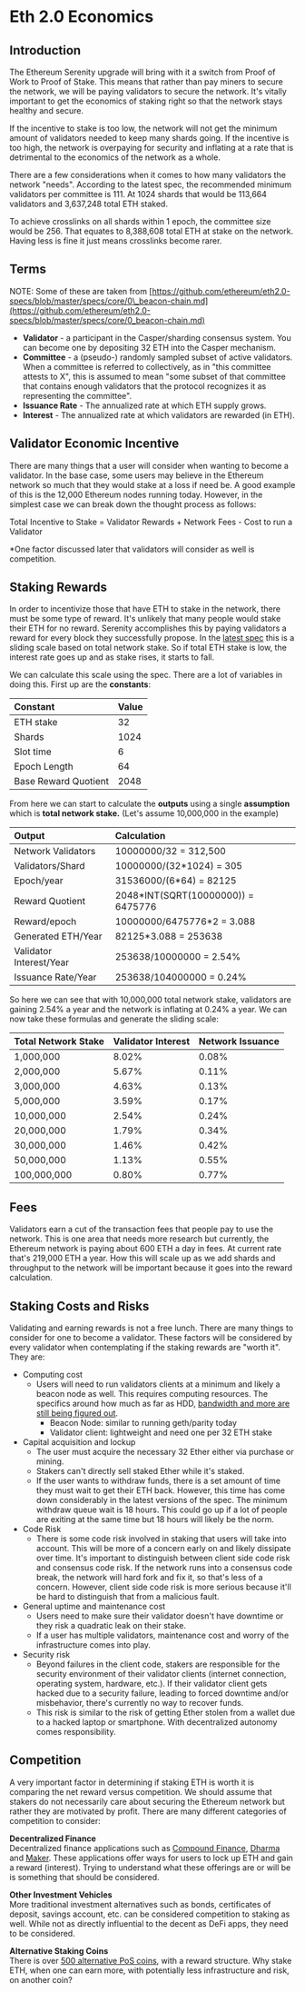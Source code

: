 # Eth 2.0 Economics

## Introduction

The Ethereum Serenity upgrade will bring with it a switch from Proof of Work to Proof of Stake. This means that rather than pay miners to secure the network, we will be paying validators to secure the network. It's vitally important to get the economics of staking right so that the network stays healthy and secure.

If the incentive to stake is too low, the network will not get the minimum amount of validators needed to keep many shards going. If the incentive is too high, the network is overpaying for security and inflating at a rate that is detrimental to the economics of the network as a whole.

There are a few considerations when it comes to how many validators the network "needs". According to the latest spec, the recommended minimum validators per committee is 111. At 1024 shards that would be 113,664 validators and 3,637,248 total ETH staked.

To achieve crosslinks on all shards within 1 epoch, the committee size would be 256. That equates to 8,388,608 total ETH at stake on the network. Having less is fine it just means crosslinks become rarer.

## Terms

NOTE: Some of these are taken from [https://github.com/ethereum/eth2.0-specs/blob/master/specs/core/0\_beacon-chain.md](https://github.com/ethereum/eth2.0-specs/blob/master/specs/core/0_beacon-chain.md)

* **Validator** - a participant in the Casper/sharding consensus system. You can become one by depositing 32 ETH into the Casper mechanism.
* **Committee** - a \(pseudo-\) randomly sampled subset of active validators. When a committee is referred to collectively, as in "this committee attests to X", this is assumed to mean "some subset of that committee that contains enough validators that the protocol recognizes it as representing the committee".
* **Issuance Rate** - The annualized rate at which ETH supply grows.
* **Interest** - The annualized rate at which validators are rewarded \(in ETH\).

## Validator Economic Incentive

There are many things that a user will consider when wanting to become a validator. In the base case, some users may believe in the Ethereum network so much that they would stake at a loss if need be. A good example of this is the 12,000 Ethereum nodes running today. However, in the simplest case we can break down the thought process as follows:

Total Incentive to Stake = Validator Rewards + Network Fees - Cost to run a Validator

\*One factor discussed later that validators will consider as well is competition.

## Staking Rewards

In order to incentivize those that have ETH to stake in the network, there must be some type of reward. It's unlikely that many people would stake their ETH for no reward. Serenity accomplishes this by paying validators a reward for every block they successfully propose. In the [latest spec](https://github.com/ethereum/eth2.0-specs/blob/master/specs/core/0_beacon-chain.md) this is a sliding scale based on total network stake. So if total ETH stake is low, the interest rate goes up and as stake rises, it starts to fall.

We can calculate this scale using the spec. There are a lot of variables in doing this. First up are the **constants**:

| **Constant** | Value |
| :--- | :--- |
| ETH stake | 32 |
| Shards | 1024 |
| Slot time | 6 |
| Epoch Length | 64 |
| Base Reward Quotient | 2048 |

From here we can start to calculate the **outputs** using a single **assumption** which is **total network stake.** \(Let's assume 10,000,000 in the example\)

| **Output** | Calculation |
| :--- | :--- |
| Network Validators | 10000000/32 = 312,500 |
| Validators/Shard | 10000000/\(32\*1024\) = 305 |
| Epoch/year | 31536000/\(6\*64\) = 82125 |
| Reward Quotient | 2048\*INT\(SQRT\(10000000\)\) = 6475776 |
| Reward/epoch | 10000000/6475776\*2 = 3.088 |
| Generated ETH/Year | 82125\*3.088 = 253638 |
| Validator Interest/Year | 253638/10000000 = 2.54% |
| Issuance Rate/Year | 253638/104000000 = 0.24% |

So here we can see that with 10,000,000 total network stake, validators are gaining 2.54% a year and the network is inflating at 0.24% a year. We can now take these formulas and generate the sliding scale:

| Total Network Stake | Validator Interest | Network Issuance |
| :--- | :--- | :--- |
| 1,000,000 | 8.02% | 0.08% |
| 2,000,000 | 5.67% | 0.11% |
| 3,000,000 | 4.63% | 0.13% |
| 5,000,000 | 3.59% | 0.17% |
| 10,000,000 | 2.54% | 0.24% |
| 20,000,000 | 1.79% | 0.34% |
| 30,000,000 | 1.46% | 0.42% |
| 50,000,000 | 1.13% | 0.55% |
| 100,000,000 | 0.80% | 0.77% |

## Fees

Validators earn a cut of the transaction fees that people pay to use the network. This is one area that needs more research but currently, the Ethereum network is paying about 600 ETH a day in fees. At current rate that's 219,000 ETH a year. How this will scale up as we add shards and throughput to the network will be important because it goes into the reward calculation.

## Staking Costs and Risks

Validating and earning rewards is not a free lunch. There are many things to consider for one to become a validator. These factors will be considered by every validator when contemplating if the staking rewards are "worth it". They are:

* Computing cost
  * Users will need to run validators clients at a minimum and likely a beacon node as well. This requires computing resources. The specifics around how much as far as HDD, [bandwidth and more are still being figured out](https://github.com/ethereum/eth2.0-specs/issues/251#issuecomment-445438093).
    * Beacon Node: similar to running geth/parity today
    * Validator client: lightweight and need one per 32 ETH stake
* Capital acquisition and lockup
  * The user must acquire the necessary 32 Ether either via purchase or mining.
  * Stakers can't directly sell staked Ether while it's staked. 
  * If the user wants to withdraw funds, there is a set amount of time they must wait to get their ETH back. However, this time has come down considerably in the latest versions of the spec. The minimum withdraw queue wait is 18 hours. This could go up if a lot of people are exiting at the same time but 18 hours will likely be the norm.
* Code Risk
  * There is some code risk involved in staking that users will take into account. This will be more of a concern early on and likely dissipate over time. It's important to distinguish between client side code risk and consensus code risk. If the network runs into a consensus code break, the network will hard fork and fix it, so that's less of a concern. However, client side code risk is more serious because it'll be hard to distinguish that from a malicious fault.
* General uptime and maintenance cost
  * Users need to make sure their validator doesn't have downtime or they risk a quadratic leak on their stake.
  * If a user has multiple validators, maintenance cost and worry of the infrastructure comes into play.
* Security risk
  * Beyond failures in the client code, stakers are responsible for the security environment of their validator clients (internet connection, operating system, hardware, etc.). If their validator client gets hacked due to a security failure, leading to forced downtime and/or misbehavior, there's currently no way to recover funds.
  * This risk is similar to the risk of getting Ether stolen from a wallet due to a hacked laptop or smartphone. With decentralized autonomy comes responsibility.

## Competition

A very important factor in determining if staking ETH is worth it is comparing the net reward versus competition. We should assume that stakers do not necessarily care about securing the Ethereum network but rather they are motivated by profit. There are many different categories of competition to consider:

**Decentralized Finance**  
Decentralized finance applications such as [Compound Finance](https://compound.finance/), [Dharma](https://dharma.io/) and [Maker](https://makerdao.com/). These applications offer ways for users to lock up ETH and gain a reward \(interest\). Trying to understand what these offerings are or will be is something that should be considered.

**Other Investment Vehicles**  
More traditional investment alternatives such as bonds, certificates of deposit, savings account, etc. can be considered competition to staking as well. While not as directly influential to the decent as DeFi apps, they need to be considered.

**Alternative Staking Coins**  
There is over [500 alternative PoS coins](https://masternodes.online/), with a reward structure. Why stake ETH, when one can earn more, with potentially less infrastructure and risk, on another coin?

